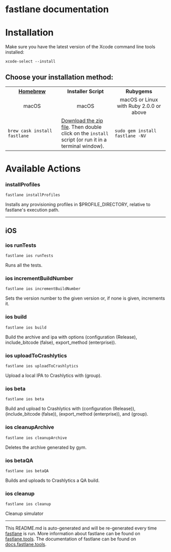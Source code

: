 fastlane documentation
================
# Installation

Make sure you have the latest version of the Xcode command line tools installed:

```
xcode-select --install
```

## Choose your installation method:

<table width="100%" >
<tr>
<th width="33%"><a href="http://brew.sh">Homebrew</a></td>
<th width="33%">Installer Script</td>
<th width="33%">Rubygems</td>
</tr>
<tr>
<td width="33%" align="center">macOS</td>
<td width="33%" align="center">macOS</td>
<td width="33%" align="center">macOS or Linux with Ruby 2.0.0 or above</td>
</tr>
<tr>
<td width="33%"><code>brew cask install fastlane</code></td>
<td width="33%"><a href="https://download.fastlane.tools">Download the zip file</a>. Then double click on the <code>install</code> script (or run it in a terminal window).</td>
<td width="33%"><code>sudo gem install fastlane -NV</code></td>
</tr>
</table>

# Available Actions
### installProfiles
```
fastlane installProfiles
```
Installs any provisioning profiles in $PROFILE_DIRECTORY, relative to fastlane's execution path.

----

## iOS
### ios runTests
```
fastlane ios runTests
```
Runs all the tests.
### ios incrementBuildNumber
```
fastlane ios incrementBuildNumber
```
Sets the version number to the given version or, if none is given, increments it.
### ios build
```
fastlane ios build
```
Build the archive and ipa with options (configuration (Release), include_bitcode (false), export_method (enterprise)).
### ios uploadToCrashlytics
```
fastlane ios uploadToCrashlytics
```
Upload a local IPA to Crashlytics with (group).
### ios beta
```
fastlane ios beta
```
Build and upload to Crashlytics with (configuration (Release)), (include_bitcode (false)), (export_method (enterprise)), and (group).
### ios cleanupArchive
```
fastlane ios cleanupArchive
```
Deletes the archive generated by gym.
### ios betaQA
```
fastlane ios betaQA
```
Builds and uploads to Crashlytics a QA build.
### ios cleanup
```
fastlane ios cleanup
```
Cleanup simulator

----

This README.md is auto-generated and will be re-generated every time [fastlane](https://fastlane.tools) is run.
More information about fastlane can be found on [fastlane.tools](https://fastlane.tools).
The documentation of fastlane can be found on [docs.fastlane.tools](https://docs.fastlane.tools).
